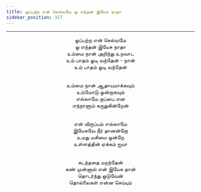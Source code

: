 ```yaml
---
title: ஒப்பற்ற என் செல்வமே ஓ எந்தன் இயேசு நாதா
sidebar_position: 317
---
```


---
<center>
ஒப்பற்ற என் செல்வமே<br/>
ஓ எந்தன் இயேசு நாதா<br/>
உம்மை நான் அறிந்து உறவாட<br/>
உம் பாதம் ஓடி வந்தேன் - நான்<br/>
உம் பாதம் ஓடி வந்தேன்<br/><br/>

உம்மை நான் ஆதாயமாக்கவும்<br/>
உம்மோடு ஒன்றாகவும்<br/>
எல்லாமே குப்பை என<br/>
எந்நாளும் கருதுகின்றேன்<br/><br/>

என் விருப்பம் எல்லாமே<br/>
இயேசுவே நீர் தானன்றோ<br/>
உமது மகிமை ஒன்றே<br/>
உள்ளத்தின் ஏக்கம் ஐயா<br/><br/>

கடந்ததை மறந்தேன்<br/>
கண் முன்னால் என் இயேசு தான்<br/>
தொடர்ந்து ஓடுவேன்<br/>
தொல்லைகள் என்ன செய்யும்
</center>